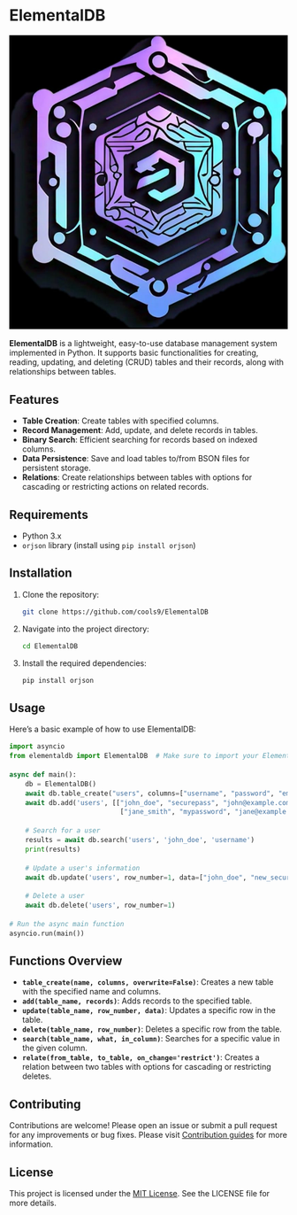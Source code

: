 # ElementalDB

![ElementalDB Diagram](ElementalDB.jpg)

**ElementalDB** is a lightweight, easy-to-use database management system implemented in Python. It supports basic functionalities for creating, reading, updating, and deleting (CRUD) tables and their records, along with relationships between tables.

## Features

- **Table Creation**: Create tables with specified columns.
- **Record Management**: Add, update, and delete records in tables.
- **Binary Search**: Efficient searching for records based on indexed columns.
- **Data Persistence**: Save and load tables to/from BSON files for persistent storage.
- **Relations**: Create relationships between tables with options for cascading or restricting actions on related records.

## Requirements

- Python 3.x
- `orjson` library (install using `pip install orjson`)

## Installation

1. Clone the repository:

   ```bash
   git clone https://github.com/cools9/ElementalDB
   ```

2. Navigate into the project directory:

   ```bash
   cd ElementalDB
   ```

3. Install the required dependencies:

   ```bash
   pip install orjson
   ```

## Usage

Here’s a basic example of how to use ElementalDB:

```python
import asyncio
from elementaldb import ElementalDB  # Make sure to import your ElementalDB class

async def main():
    db = ElementalDB()
    await db.table_create("users", columns=["username", "password", "email"])
    await db.add('users', [["john_doe", "securepass", "john@example.com"],
                            ["jane_smith", "mypassword", "jane@example.com"]])

    # Search for a user
    results = await db.search('users', 'john_doe', 'username')
    print(results)

    # Update a user's information
    await db.update('users', row_number=1, data=["john_doe", "new_securepass", "john_new@example.com"])

    # Delete a user
    await db.delete('users', row_number=1)

# Run the async main function
asyncio.run(main())
```

## Functions Overview

- **`table_create(name, columns, overwrite=False)`**: Creates a new table with the specified name and columns.
- **`add(table_name, records)`**: Adds records to the specified table.
- **`update(table_name, row_number, data)`**: Updates a specific row in the table.
- **`delete(table_name, row_number)`**: Deletes a specific row from the table.
- **`search(table_name, what, in_column)`**: Searches for a specific value in the given column.
- **`relate(from_table, to_table, on_change='restrict')`**: Creates a relation between two tables with options for cascading or restricting deletes.

## Contributing

Contributions are welcome! Please open an issue or submit a pull request for any improvements or bug fixes.
Please visit [Contribution guides](CONTRIBUTING.md) for more information.

## License

This project is licensed under the [MIT License](LICENSE). See the LICENSE file for more details.
